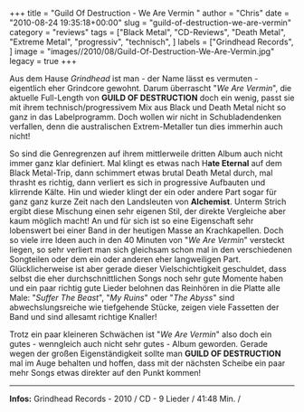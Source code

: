 +++
title = "Guild Of Destruction - We Are Vermin "
author = "Chris"
date = "2010-08-24 19:35:18+00:00"
slug = "guild-of-destruction-we-are-vermin"
category = "reviews"
tags = ["Black Metal", "CD-Reviews", "Death Metal", "Extreme Metal", "progressiv", "technisch", ]
labels = ["Grindhead Records", ]
image = "images//2010/08/Guild-Of-Destruction-We-Are-Vermin.jpg"
legacy = true
+++

Aus dem Hause _Grindhead_ ist man - der Name lässt es vermuten - eigentlich eher Grindcore gewohnt. Darum überrascht "_We Are Vermin_", die aktuelle Full-Length von **GUILD OF DESTRUCTION** doch ein wenig, passt sie mit ihrem technisch/progressivem Mix aus Black und Death Metal nicht so ganz in das Labelprogramm. Doch wollen wir nicht in Schubladendenken verfallen, denn die australischen Extrem-Metaller tun dies immerhin auch nicht!

So sind die Genregrenzen auf ihrem mittlerweile dritten Album auch nicht immer ganz klar definiert. Mal klingt es etwas nach H**ate Eternal** auf dem Black Metal-Trip, dann schimmert etwas brutal Death Metal durch, mal thrasht es richtig, dann verliert es sich in progressive Aufbauten und klirrende Kälte. Hin und wieder klingt der ein oder andere Part sogar für ganz ganz kurze Zeit nach den Landsleuten von **Alchemist**. Unterm Strich ergibt diese Mischung einen sehr eigenen Stil, der direkte Vergleiche aber kaum möglich macht! An und für sich ist so eine Eigenschaft sehr lobenswert bei einer Band in der heutigen Masse an Krachkapellen. Doch so viele irre Ideen auch in den 40 Minuten von "_We Are Vermin_" versteckt liegen, so sehr verliert man sich gleichsam schon mal in den verschiedenen Songteilen oder dem ein oder anderen eher langweiligen Part. Glücklicherweise ist aber gerade dieser Vielschichtigkeit geschuldet, dass selbst die eher durchschnittlichen Songs noch sehr gute Momente haben und ein paar richtig gute Lieder belohnen das Reinhören in die Platte alle Male: "_Suffer The Beast_", "_My Ruins_" oder "_The Abyss_" sind abwechslungsreiche wie tiefgehende Stücke, zeigen viele Fassetten der Band und sind allesamt richtige Knaller!

Trotz ein paar kleineren Schwächen ist "_We Are Vermin_" also doch ein gutes - wenngleich auch nicht sehr gutes - Album geworden. Gerade wegen der großen Eigenständigkeit sollte man **GUILD OF DESTRUCTION** mal im Auge behalten und hoffen, dass mit der nächsten Scheibe ein paar mehr Songs etwas direkter auf den Punkt kommen!





---
**Infos:**
Grindhead Records - 2010 / 
CD - 9 Lieder / 41:48 Min. / 
